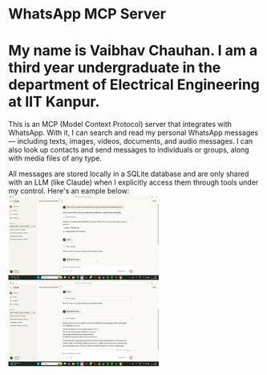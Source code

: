 # WhatsApp MCP Server

# My name is Vaibhav Chauhan. I am a third year undergraduate in the department of Electrical Engineering at IIT Kanpur.
This is an MCP (Model Context Protocol) server that integrates with WhatsApp.
With it, I can search and read my personal WhatsApp messages — including texts, images, videos, documents, and audio messages. I can also look up contacts and send messages to individuals or groups, along with media files of any type.

All messages are stored locally in a SQLite database and are only shared with an LLM (like Claude) when I explicitly access them through tools under my control.
Here's an eample below:
<img src="./Screenshot 2025-11-01 012054.png" alt="Result" width="300">
<img src="./Screenshot 2025-11-01 012116.png" alt="Result" width="300">
